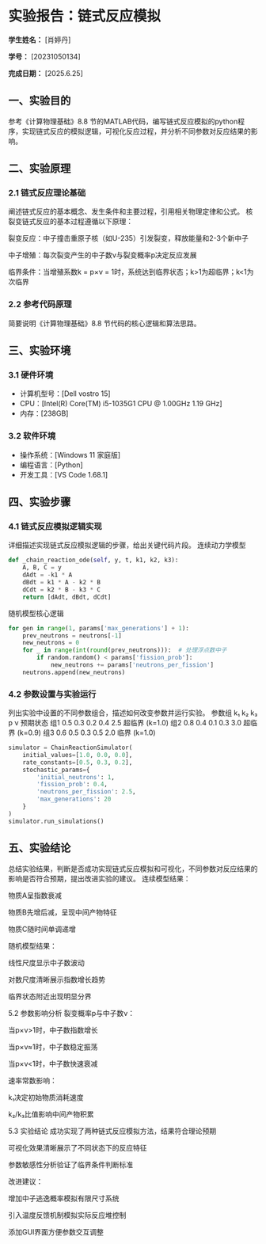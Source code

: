          
# 实验报告：链式反应模拟

**学生姓名：** [肖婷丹]

**学号：** [20231050134]

**完成日期：** [2025.6.25]

## 一、实验目的
参考《计算物理基础》8.8 节的MATLAB代码，编写链式反应模拟的python程序，实现链式反应的模拟逻辑，可视化反应过程，并分析不同参数对反应结果的影响。

## 二、实验原理
### 2.1 链式反应理论基础
阐述链式反应的基本概念、发生条件和主要过程，引用相关物理定律和公式。
核裂变链式反应的基本过程遵循以下原理：

裂变反应：中子撞击重原子核（如U-235）引发裂变，释放能量和2-3个新中子

中子增殖：每次裂变产生的中子数ν与裂变概率p决定反应发展

临界条件：当增殖系数k = p×ν = 1时，系统达到临界状态；k>1为超临界；k<1为次临界
### 2.2 参考代码原理
简要说明《计算物理基础》8.8 节代码的核心逻辑和算法思路。

## 三、实验环境
### 3.1 硬件环境
- 计算机型号：[Dell vostro 15]
- CPU：[Intel(R) Core(TM) i5-1035G1 CPU @ 1.00GHz   1.19 GHz]
- 内存：[238GB]

### 3.2 软件环境
- 操作系统：[Windows 11 家庭版]
- 编程语言：[Python]
- 开发工具：[VS Code 1.68.1]


## 四、实验步骤
### 4.1 链式反应模拟逻辑实现
详细描述实现链式反应模拟逻辑的步骤，给出关键代码片段。
连续动力学模型
```python
def _chain_reaction_ode(self, y, t, k1, k2, k3):
    A, B, C = y
    dAdt = -k1 * A
    dBdt = k1 * A - k2 * B
    dCdt = k2 * B - k3 * C
    return [dAdt, dBdt, dCdt]
```
随机模型核心逻辑
```python
for gen in range(1, params['max_generations'] + 1):
    prev_neutrons = neutrons[-1]
    new_neutrons = 0
    for _ in range(int(round(prev_neutrons))):  # 处理浮点数中子
        if random.random() < params['fission_prob']:
            new_neutrons += params['neutrons_per_fission']
    neutrons.append(new_neutrons)
```
### 4.2 参数设置与实验运行
列出实验中设置的不同参数组合，描述如何改变参数并运行实验。
参数组	k₁	k₂	k₃	p	ν	预期状态
组1	0.5	0.3	0.2	0.4	2.5	超临界 (k=1.0)
组2	0.8	0.4	0.1	0.3	3.0	超临界 (k=0.9)
组3	0.6	0.5	0.3	0.5	2.0	临界 (k=1.0)
```python
simulator = ChainReactionSimulator(
    initial_values=[1.0, 0.0, 0.0],
    rate_constants=[0.5, 0.3, 0.2], 
    stochastic_params={
        'initial_neutrons': 1,
        'fission_prob': 0.4,
        'neutrons_per_fission': 2.5,
        'max_generations': 20
    }
)
simulator.run_simulations()
```
## 五、实验结论
总结实验结果，判断是否成功实现链式反应模拟和可视化，不同参数对反应结果的影响是否符合预期，提出改进实验的建议。
连续模型结果：

物质A呈指数衰减

物质B先增后减，呈现中间产物特征

物质C随时间单调递增

随机模型结果：

线性尺度显示中子数波动

对数尺度清晰展示指数增长趋势

临界状态附近出现明显分界

5.2 参数影响分析
裂变概率p与中子数ν：

当p×ν>1时，中子数指数增长

当p×ν≈1时，中子数稳定振荡

当p×ν<1时，中子数快速衰减

速率常数影响：

k₁决定初始物质消耗速度

k₂/k₃比值影响中间产物积累

5.3 实验结论
成功实现了两种链式反应模拟方法，结果符合理论预期

可视化效果清晰展示了不同状态下的反应特征

参数敏感性分析验证了临界条件判断标准

改进建议：

增加中子逃逸概率模拟有限尺寸系统

引入温度反馈机制模拟实际反应堆控制

添加GUI界面方便参数交互调整

        
